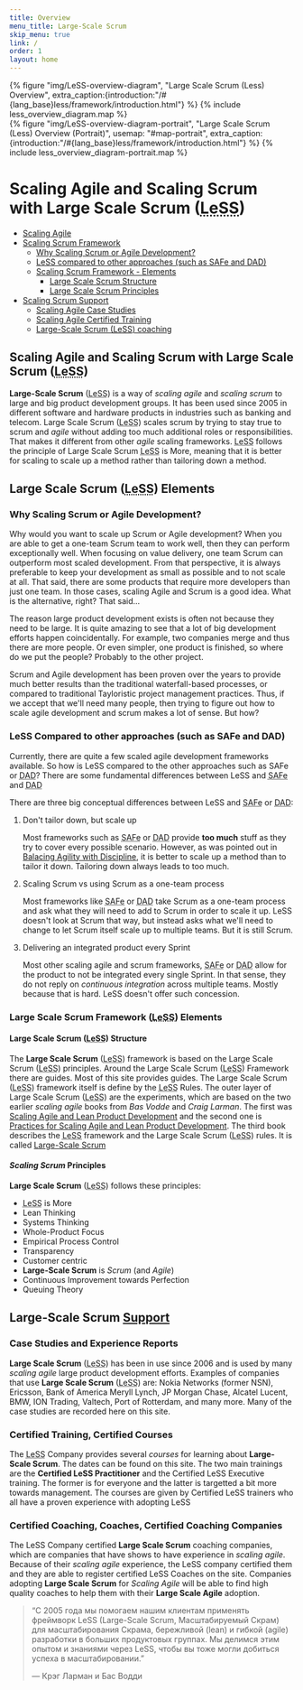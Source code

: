 ```yaml
---
title: Overview
menu_title: Large-Scale Scrum
skip_menu: true
link: /
order: 1
layout: home
---
```


<div id="top"></div>
<div class="container-fluid">
<div id="homepage-overview">
  {% figure "img/LeSS-overview-diagram", "Large Scale Scrum (Less) Overview", extra_caption:{introduction:"/#{lang_base}less/framework/introduction.html"} %}
  {% include less_overview_diagram.map %}
</div>
<div id="homepage-overview-portrait">
  {% figure "img/LeSS-overview-diagram-portrait", "Large Scale Scrum (Less) Overview (Portrait)", usemap: "#map-portrait", extra_caption:{introduction:"/#{lang_base}less/framework/introduction.html"} %}
  {% include less_overview_diagram-portrait.map %}
</div>
</div>

<div class="container">
<div class="homepage-h1-for-seo">
<h1>Scaling Agile and Scaling Scrum with Large Scale Scrum (<abbr title="Large-Scale Scrum">LeSS</abbr>)</h1>
<ul>
<li><a href="#scaling-agile">Scaling Agile</a></li>
<li><a href="#scaling-scrum-framework">Scaling Scrum Framework</a>
<ul>
<li><a href="#why-scaling-scrum-agile">Why Scaling Scrum or Agile Development?</a></li>
<li><a href="#less-compared-to-other-approaches">LeSS compared to other approaches (such as SAFe and DAD)</a></li>
<li><a href="#scaling-scrum-framework-elements">Scaling Scrum Framework - Elements</a>
<ul>
<li><a href="#large-scale-scrum-structure">Large Scale Scrum Structure</a></li>
<li><a href="#large-scale-scrum-principles">Large Scale Scrum Principles</a></li>
</ul>
</li>
</ul>
</li>
<li><a href="#scaling-scrum-support">Scaling Scrum Support</a>
<ul>
<li><a href="#scaling-agile-case-studies">Scaling Agile Case Studies</a></li>
<li><a href="#scaling-agile-certified-training">Scaling Agile Certified Training</a></li>
<li><a href="#large-scale-scrum-coaching">Large-Scale Scrum (<abbr title="Large-Scale Scrum">LeSS</abbr>) coaching</a></li>
</ul>
</li>
</ul>
<h2 id="scaling-agile">Scaling Agile and Scaling Scrum with Large Scale Scrum (<abbr title="Large-Scale Scrum">LeSS</abbr>)</h2>
<p>
<strong>Large-Scale Scrum</strong> (<abbr title="Large-Scale Scrum">LeSS</abbr>) is a way of <em>scaling agile</em> and <em>scaling scrum</em> to large and big product development groups. It has been used since 2005 in different software and hardware products in industries such as banking and telecom. Large Scale Scrum (<abbr title="Large-Scale Scrum">LeSS</abbr>) scales scrum by trying to stay true to scrum and <em>agile</em> without adding too much additional roles or responsibilities. That makes it different from other <em>agile</em> scaling frameworks. <abbr title="Large-Scale Scrum">LeSS</abbr> follows the principle of Large Scale Scrum <abbr title="Large-Scale Scrum">LeSS</abbr> is More, meaning that it is better for scaling to scale up a method rather than tailoring down a method.
</p>
<h2 id="scaling-scrum-framework">Large Scale Scrum (<abbr title="Large-Scale Scrum">LeSS</abbr>) Elements</h2>

<h3 id="#why-scaling-scrum-agile">Why Scaling Scrum or Agile Development?</h3>
<p>
Why would you want to scale up Scrum or Agile development? When you are able to get a one-team Scrum team to work well, then they can perform exceptionally well. When focusing on value delivery, one team Scrum can outperform most scaled development. From that perspective, it is always preferable to keep your development as small as possible and to not scale at all. That said, there are some products that require more developers than just one team. In those cases, scaling Agile and Scrum is a good idea. What is the alternative, right? That said...
</p>
<p>
The reason large product development exists is often not because they need to be large. It is quite amazing to see that a lot of big development efforts happen coincidentally. For example, two companies merge and thus there are more people. Or even simpler, one product is finished, so where do we put the people? Probably to the other project.
</p>
<p>
Scrum and Agile development has been proven over the years to provide much better results than the traditional waterfall-based processes, or compared to traditional Tayloristic project management practices. Thus, if we accept that we'll need many people, then trying to figure out how to scale agile development and scrum makes a lot of sense. But how?
</p>
<h3 id="less-compared-to-other-approaches">LeSS Compared to other approaches (such as SAFe and DAD)</h3>
<p>
Currently, there are quite a few scaled agile development frameworks available. So how is LeSS compared to the other approaches such as <abbr title"Scaled Agile Framework">SAFe</abbr> or <abbr title="Disciplined Agile Delivery">DAD</abbr>? There are some fundamental differences between LeSS and <abbr title="Scaled Agile Framework">SAFe</abbr> and <abbr title="Disciplined Agile Deliver">DAD</abbr>
</p>
<p>
There are three big conceptual differences between LeSS and <abbr title="Scaled Agile Framework">SAFe</abbr> or <abbr title="Disciplined Agile Delivery">DAD</abbr>:
</p>
<ol>
<li>
<p>
Don't tailor down, but scale up
</p>
<p>
Most frameworks such as <abbr title="Scaled Agile Framework">SAFe</abbr> or <abbr title="Disciplined Agile Delivery">DAD</abbr> provide <b>too much</b> stuff as they try to cover every possible scenario. However, as was pointed out in <a href="http://www.amazon.com/Balancing-Agility-Discipline-Guide-Perplexed/dp/0321186125" rel="nofollow">Balacing Agility with Discipline</a>, it is better to scale up a method than to tailor it down. Tailoring down always leads to too much.
</p>
</li>
<li>
<p>
Scaling Scrum vs using Scrum as a one-team process
</p>
<p>
Most frameworks like <abbr title="Scaled Agile Framework">SAFe</abbr> or <abbr title="Disciplined Agile Delivery">DAD</abbr> take Scrum as a one-team process and ask what they will need to add to Scrum in order to scale it up. LeSS doesn't look at Scrum that way, but instead asks what we'll need to change to let Scrum itself scale up to multiple teams. But it is still Scrum.
</p>
</li>
<li>
<p>
Delivering an integrated product every Sprint
</p>
<p>
Most other scaling agile and scrum frameworks, <abbr title="Scaled Agile Framework">SAFe</abbr> or <abbr title="Disciplined Agile Delivery">DAD</abbr> allow for the product to not be integrated every single Sprint. In that sense, they do not reply on <i>continuous integration</i> across multiple teams. Mostly because that is hard. LeSS doesn't offer such concession.
</p>
</li>
</ol>
<h3 id="scaling-scrum-framework-elements">Large Scale Scrum Framework (<abbr title="Large-Scale Scrum">LeSS</abbr>) Elements</h3>
<h4 id="large-scale-scrum-structure"><strong>Large Scale Scrum</strong> (<abbr title="Large-Scale Scrum">LeSS</abbr>) Structure</h4>
<p>
The <strong>Large Scale Scrum</strong> (<abbr title="Large-Scale Scrum">LeSS</abbr>) framework is based on the Large Scale Scrum (<abbr title="Large-Scale Scrum">LeSS</abbr>) principles. Around the Large Scale Scrum (<abbr title="Large-Scale Scrum">LeSS</abbr>) Framework there are guides. Most of this site provides guides. The Large Scale Scrum (<abbr title="Large-Scale Scrum">LeSS</abbr>) framework itself is define by the <abbr title="Large-Scale Scrum">LeSS</abbr> Rules. The outer layer of Large Scale Scrum (<abbr title="Large-Scale Scrum">LeSS</abbr>) are the experiments, which are based on the two earlier <em>scaling agile</em> books from <em>Bas Vodde</em> and <em>Craig Larman</em>. The first was <a href="http://www.amazon.com/Scaling-Lean-Agile-Development-Organizational/dp/0321480961"> Scaling Agile and Lean Product Development</a> and the second one is <a href="http://www.amazon.com/Practices-Scaling-Lean-Agile-Development/dp/0321636406">Practices for Scaling Agile and Lean Product Development</a>. The third book describes the <abbr title="Large-Scale Scrum">LeSS</abbr> framework and the Large Scale Scrum (<abbr title="Large-Scale Scrum">LeSS</abbr>) rules. It is called <a href="http://www.amazon.com/Large-Scale-Scrum-More-Craig-Larman/dp/0321985710">Large-Scale Scrum</a>
</p>
<h4 id="large-scale-scrum-principles"><em>Scaling Scrum</em> Principles</h4>
<p>
<strong>Large Scale Scrum</strong> (<abbr title="Large-Scale Scrum">LeSS</abbr>) follows these principles:
</p>
<ul>
<li><abbr title="Large-Scale Scrum">LeSS</abbr> is More</li>
<li>Lean Thinking</li>
<li>Systems Thinking</li>
<li>Whole-Product Focus</li>
<li>Empirical Process Control</li>
<li>Transparency</li>
<li>Customer centric</li>
<li><strong>Large-Scale Scrum</strong> is <em>Scrum</em> (and <em>Agile</em>)</li>
<li>Continuous Improvement towards Perfection</li>
<li>Queuing Theory</li>
</ul>
<h2 id="scaling-scrum-support">Large-Scale Scrum <u>Support</u></h2>
<h3 id="scaling-agile-case-studies">Case Studies and Experience Reports</h3>
<p>
<strong>Large Scale Scrum</strong> (<abbr title="Large-Scale Scrum">LeSS</abbr>) has been in use since 2006 and is used by many <em>scaling agile</em> large product development efforts. Examples of companies that use <strong>Large Scale Scrum</strong> (<abbr title="Large-Scale Scrum">LeSS</abbr>) are: Nokia Networks (former NSN), Ericsson, Bank of America Meryll Lynch, JP Morgan Chase, Alcatel Lucent, BMW, ION Trading, Valtech, Port of Rotterdam, and many more. Many of the case studies are recorded here on this site.
</p>
<h3 id="scaling-agile-certified-training">Certified Training, Certified Courses</h3>
<p>
The <abbr title="Large-Scale Scrum">LeSS</abbr> Company provides several <em>courses</em> for learning about <strong>Large-Scale Scrum</strong>. The dates can be found on this site. The two main trainings are the <strong>Certified LeSS Practitioner</strong> and the Certified LeSS Executive training. The former is for everyone and the latter is targetted a bit more towards management. The courses are given by Certified LeSS trainers who all have a proven experience with adopting LeSS
</p>

<h3 id="large-scale-scrum-coaching">Certified Coaching, Coaches, Certified Coaching Companies</h3>
<p>
The LeSS Company certified <strong>Large Scale Scrum</strong> coaching companies, which are companies that have shows to have experience in <em>scaling agile</em>. Because of their <em>scaling agile</em> experience, the LeSS company certified them and they are able to register certified LeSS Coaches on the site. Companies adopting <strong>Large Scale Scrum</strong> for <em>Scaling Agile</em> will be able to find high quality coaches to help them with their <strong>Large Scale Agile</strong> adoption.
</p>
</div>

<div class="overview_description">
<blockquote>
<p>
“C 2005 года мы помогаем нашим клиентам применять фреймворк LeSS (Large-Scale Scrum, Масштабируемый Скрам) для масштабирования Скрама, бережливой (lean) и гибкой (agile) разработки в больших продуктовых группах. Мы делимся этим опытом и знаниями через LeSS, чтобы вы тоже могли добиться успеха в масштабировании.”
</p>
— Крэг Ларман и Бас Водди
</blockquote>
</div>
</div>
